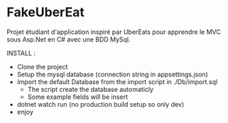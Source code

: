 # FakeUberEat
Projet étudiant d'application inspiré par UberEats pour apprendre le MVC sous Asp.Net en C# avec une BDD MySql.



INSTALL :

- Clone the project
- Setup the mysql database (connection string in appsettings.json)
- Import the default Database from the import script in ./Db/import.sql
    - The script create the database automaticly
    - Some example fields will be insert
- dotnet watch run (no production build setup so only dev)
- enjoy
